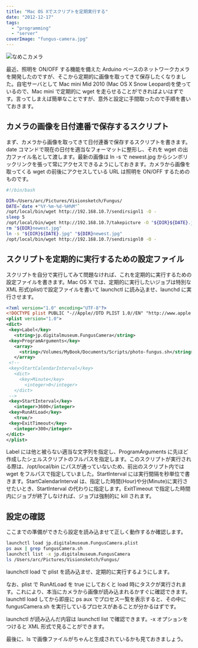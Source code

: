```yaml
---
title: "Mac OS Xでスクリプトを定期実行する"
date: "2012-12-17"
tags:
  - "programming"
  - "server"
coverImage: "fungus-camera.jpg"
---
```


![](/images/fungus-camera.jpg "なめこカメラ")

最近、照明を ON/OFF する機能を備えた Arduino ベースのネットワークカメラを開発したのですが、そこから定期的に画像を取ってきて保存したくなりました。自宅サーバとして Mac mini Mid 2010 (Mac OS X Snow Leopard)を使っているので、Mac mini で定期的に wget を走らせることができればよいはずです。言ってしまえば簡単なことですが、意外と設定に手間取ったので手順を書いておきます。

## カメラの画像を日付連番で保存するスクリプト

まず、カメラから画像を取ってきて日付連番で保存するスクリプトを書きます。date コマンドで現在の日付を適当なフォーマットに整形し、それを wget の出力ファイル名として渡します。最新の画像は ln -s で newest.jpg からシンボリックリンクを張って常にアクセスできるようにしておきます。カメラから画像を取ってくる wget の前後にアクセスしている URL は照明を ON/OFF するためのものです。

```bash
#!/bin/bash

DIR=/Users/arc/Pictures/Visionsketch/Fungus/
DATE=`date +"%Y-%m-%d-%H%M"`
/opt/local/bin/wget http://192.168.10.7/sendirsignl1 -O -
sleep 5
/opt/local/bin/wget http://192.168.10.7/takepicture -O "${DIR}${DATE}.jpg"
rm "${DIR}newest.jpg"
ln -s "${DIR}${DATE}.jpg" "${DIR}newest.jpg"
/opt/local/bin/wget http://192.168.10.7/sendirsignl0 -O -
```

## スクリプトを定期的に実行するための設定ファイル

スクリプトを自分で実行してみて問題なければ、これを定期的に実行するための設定ファイルを書きます。Mac OS X では、定期的に実行したいジョブは特別な XML 形式(plist)で設定ファイルを書いて launchctl に読み込ませ、launchd に実行させます。

```xml
<?xml version="1.0" encoding="UTF-8"?>
<!DOCTYPE plist PUBLIC "-//Apple//DTD PLIST 1.0//EN" "http://www.apple.com/DTDs/PropertyList-1.0.dtd">
<plist version="1.0">
<dict>
 <key>Label</key>
   <string>jp.digitalmuseum.FungusCamera</string>
 <key>ProgramArguments</key>
   <array>
     <string>/Volumes/MyBook/Documents/Scripts/photo-fungus.sh</string>
   </array>
 <!--
 <key>StartCalendarInterval</key>
   <dict>
     <key>Minute</key>
       <integer>0</integer>
   </dict>
 -->
 <key>StartInterval</key>
   <integer>3600</integer>
 <key>RunAtLoad</key>
   <true/>
 <key>ExitTimeout</key>
   <integer>300</integer>
</dict>
</plist>
```

Label には他と被らない適当な文字列を指定し、ProgramArguments に先ほど作成したシェルスクリプトのフルパスを指定します。このスクリプトが実行される際は、/opt/local/bin にパスが通っていないため、前出のスクリプト内では wget をフルパスで指定していました。StartInterval には実行間隔を秒単位で書きます。StartCalendarInterval は、指定した時間(Hour)や分(Minute)に実行させたいとき、StartInterval の代わりに指定します。ExitTimeout で指定した時間内にジョブが終了しなければ、ジョブは強制的に kill されます。

## 設定の確認

ここまでの準備ができたら設定を読み込ませて正しく動作するか確認します。

```bash
launchctl load jp.digitalmuseum.FungusCamera.plist
ps aux | grep fungusCamera.sh
launchctl list -x jp.digitalmuseum.FungusCamera
ls /Users/arc/Pictures/Visionsketch/Fungus/
```

launchctl load で plist を読み込ませ、定期的に実行するようにします。

なお、plist で RunAtLoad を true にしておくと load 時にタスクが実行されます。これにより、本当にカメラから画像が読み込まれるかすぐに確認できます。launchtl load してから即座に ps aux でプロセス一覧を表示すると、その中に fungusCamera.sh を実行しているプロセスがあることが分かるはずです。

launchctl が読み込んだ内容は launchctl list で確認できます。-x オプションをつけると XML 形式で見ることができます。

最後に、ls で画像ファイルがちゃんと生成されているかも見ておきましょう。
